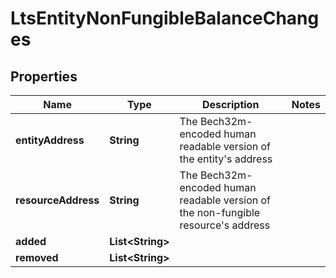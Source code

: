 

# LtsEntityNonFungibleBalanceChanges


## Properties

| Name | Type | Description | Notes |
|------------ | ------------- | ------------- | -------------|
|**entityAddress** | **String** | The Bech32m-encoded human readable version of the entity&#39;s address |  |
|**resourceAddress** | **String** | The Bech32m-encoded human readable version of the non-fungible resource&#39;s address  |  |
|**added** | **List&lt;String&gt;** |  |  |
|**removed** | **List&lt;String&gt;** |  |  |



